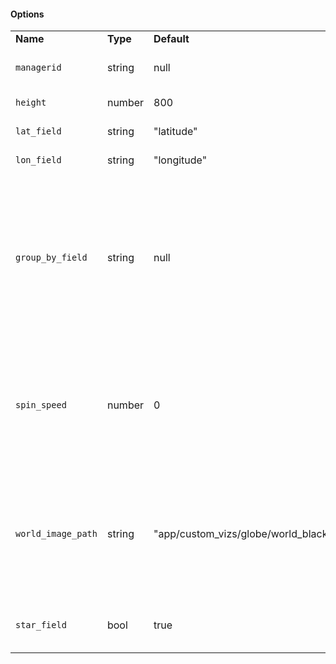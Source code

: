 <h4>Options</h4>
<table class="table table-striped table-bordered">
    <tbody>
    <tr>
        <td>
        <b>Name</b>
        </td>
        <td>
        <b>Type</b>
        </td>
        <td>
        <b>Default</b>
        </td>
        <td>
        <b>Description</b>
        </td>
    </tr>
    <tr>
        <td>
        <code>managerid</code>
        </td>
        <td>string</td>
        <td>null</td>
        <td>The search manager bound to the chart.</td>
    </tr>
    <tr>
        <td>
        <code>height</code>
        </td>
        <td>number</td>
        <td>800</td>
        <td>The height of the chart.</td>
    </tr>
    <tr>
        <td>
        <code>lat_field</code>
        </td>
        <td>string</td>
        <td>"latitude"</td>
        <td>The name of the latitude field.</td>
    </tr>
    <tr>
        <td>
        <code>lon_field</code>
        </td>
        <td>string</td>
        <td>"longitude"</td>
        <td>The name of the longitude field.</td>
    </tr>
    <tr>
        <td>
        <code>group_by_field</code>
        </td>
        <td>string</td>
        <td>null</td>
        <td>An optional third field that groups the data. Leave it null if there are no groupings. Ungrouped fields will show a gradient of color depending of the magnitude. Grouped data will be colored by groups.</td>
    </tr>
    <tr>
        <td>
        <code>spin_speed</code>
        </td>
        <td>number</td>
        <td>0</td>
        <td>The speed to auto-spin the globe. 0 means no auto-spin. A negative number means the earth spins in the opposite direction (as opposed to in reality).</td>
    </tr>
    <tr>
        <td>
        <code>world_image_path</code>
        </td>
        <td>string</td>
        <td>"app/custom_vizs/globe/world_black.jpg"</td>
        <td>The world image file to use for the globe. There are 3 provided maps: "world_black.jpg", "world_nature.jpg", and "world_night.jpg". Or inlcude your own image.</td>
    </tr>
    <tr>
        <td>
        <code>star_field</code>
        </td>
        <td>bool</td>
        <td>true</td>
        <td>Controls whether to show the star field in the background or not.</td>
    </tr>
    </tbody>
</table>
